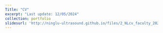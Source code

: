 ```yaml
---
Title: "CV"
excerpt: "Last update: 12/05/2024"
collection: portfolio
slidesurl: 'http://ninglu-ultrasound.github.io/files/2_NLcv_faculty_2024_v7.pdf' 
---
```

